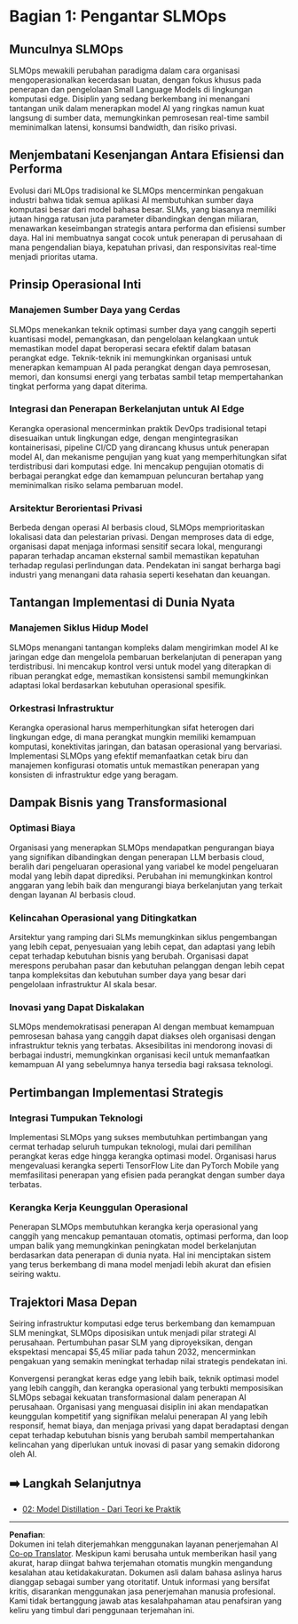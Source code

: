 <!--
CO_OP_TRANSLATOR_METADATA:
{
  "original_hash": "3d1708c413d3ea9ffcfb6f73ade3a07b",
  "translation_date": "2025-09-18T14:47:11+00:00",
  "source_file": "Module05/01.IntroduceSLMOps.md",
  "language_code": "id"
}
-->
# Bagian 1: Pengantar SLMOps

## Munculnya SLMOps

SLMOps mewakili perubahan paradigma dalam cara organisasi mengoperasionalkan kecerdasan buatan, dengan fokus khusus pada penerapan dan pengelolaan Small Language Models di lingkungan komputasi edge. Disiplin yang sedang berkembang ini menangani tantangan unik dalam menerapkan model AI yang ringkas namun kuat langsung di sumber data, memungkinkan pemrosesan real-time sambil meminimalkan latensi, konsumsi bandwidth, dan risiko privasi.

## Menjembatani Kesenjangan Antara Efisiensi dan Performa

Evolusi dari MLOps tradisional ke SLMOps mencerminkan pengakuan industri bahwa tidak semua aplikasi AI membutuhkan sumber daya komputasi besar dari model bahasa besar. SLMs, yang biasanya memiliki jutaan hingga ratusan juta parameter dibandingkan dengan miliaran, menawarkan keseimbangan strategis antara performa dan efisiensi sumber daya. Hal ini membuatnya sangat cocok untuk penerapan di perusahaan di mana pengendalian biaya, kepatuhan privasi, dan responsivitas real-time menjadi prioritas utama.

## Prinsip Operasional Inti

### Manajemen Sumber Daya yang Cerdas

SLMOps menekankan teknik optimasi sumber daya yang canggih seperti kuantisasi model, pemangkasan, dan pengelolaan kelangkaan untuk memastikan model dapat beroperasi secara efektif dalam batasan perangkat edge. Teknik-teknik ini memungkinkan organisasi untuk menerapkan kemampuan AI pada perangkat dengan daya pemrosesan, memori, dan konsumsi energi yang terbatas sambil tetap mempertahankan tingkat performa yang dapat diterima.

### Integrasi dan Penerapan Berkelanjutan untuk AI Edge

Kerangka operasional mencerminkan praktik DevOps tradisional tetapi disesuaikan untuk lingkungan edge, dengan mengintegrasikan kontainerisasi, pipeline CI/CD yang dirancang khusus untuk penerapan model AI, dan mekanisme pengujian yang kuat yang memperhitungkan sifat terdistribusi dari komputasi edge. Ini mencakup pengujian otomatis di berbagai perangkat edge dan kemampuan peluncuran bertahap yang meminimalkan risiko selama pembaruan model.

### Arsitektur Berorientasi Privasi

Berbeda dengan operasi AI berbasis cloud, SLMOps memprioritaskan lokalisasi data dan pelestarian privasi. Dengan memproses data di edge, organisasi dapat menjaga informasi sensitif secara lokal, mengurangi paparan terhadap ancaman eksternal sambil memastikan kepatuhan terhadap regulasi perlindungan data. Pendekatan ini sangat berharga bagi industri yang menangani data rahasia seperti kesehatan dan keuangan.

## Tantangan Implementasi di Dunia Nyata

### Manajemen Siklus Hidup Model

SLMOps menangani tantangan kompleks dalam mengirimkan model AI ke jaringan edge dan mengelola pembaruan berkelanjutan di penerapan yang terdistribusi. Ini mencakup kontrol versi untuk model yang diterapkan di ribuan perangkat edge, memastikan konsistensi sambil memungkinkan adaptasi lokal berdasarkan kebutuhan operasional spesifik.

### Orkestrasi Infrastruktur

Kerangka operasional harus memperhitungkan sifat heterogen dari lingkungan edge, di mana perangkat mungkin memiliki kemampuan komputasi, konektivitas jaringan, dan batasan operasional yang bervariasi. Implementasi SLMOps yang efektif memanfaatkan cetak biru dan manajemen konfigurasi otomatis untuk memastikan penerapan yang konsisten di infrastruktur edge yang beragam.

## Dampak Bisnis yang Transformasional

### Optimasi Biaya

Organisasi yang menerapkan SLMOps mendapatkan pengurangan biaya yang signifikan dibandingkan dengan penerapan LLM berbasis cloud, beralih dari pengeluaran operasional yang variabel ke model pengeluaran modal yang lebih dapat diprediksi. Perubahan ini memungkinkan kontrol anggaran yang lebih baik dan mengurangi biaya berkelanjutan yang terkait dengan layanan AI berbasis cloud.

### Kelincahan Operasional yang Ditingkatkan

Arsitektur yang ramping dari SLMs memungkinkan siklus pengembangan yang lebih cepat, penyesuaian yang lebih cepat, dan adaptasi yang lebih cepat terhadap kebutuhan bisnis yang berubah. Organisasi dapat merespons perubahan pasar dan kebutuhan pelanggan dengan lebih cepat tanpa kompleksitas dan kebutuhan sumber daya yang besar dari pengelolaan infrastruktur AI skala besar.

### Inovasi yang Dapat Diskalakan

SLMOps mendemokratisasi penerapan AI dengan membuat kemampuan pemrosesan bahasa yang canggih dapat diakses oleh organisasi dengan infrastruktur teknis yang terbatas. Aksesibilitas ini mendorong inovasi di berbagai industri, memungkinkan organisasi kecil untuk memanfaatkan kemampuan AI yang sebelumnya hanya tersedia bagi raksasa teknologi.

## Pertimbangan Implementasi Strategis

### Integrasi Tumpukan Teknologi

Implementasi SLMOps yang sukses membutuhkan pertimbangan yang cermat terhadap seluruh tumpukan teknologi, mulai dari pemilihan perangkat keras edge hingga kerangka optimasi model. Organisasi harus mengevaluasi kerangka seperti TensorFlow Lite dan PyTorch Mobile yang memfasilitasi penerapan yang efisien pada perangkat dengan sumber daya terbatas.

### Kerangka Kerja Keunggulan Operasional

Penerapan SLMOps membutuhkan kerangka kerja operasional yang canggih yang mencakup pemantauan otomatis, optimasi performa, dan loop umpan balik yang memungkinkan peningkatan model berkelanjutan berdasarkan data penerapan di dunia nyata. Hal ini menciptakan sistem yang terus berkembang di mana model menjadi lebih akurat dan efisien seiring waktu.

## Trajektori Masa Depan

Seiring infrastruktur komputasi edge terus berkembang dan kemampuan SLM meningkat, SLMOps diposisikan untuk menjadi pilar strategi AI perusahaan. Pertumbuhan pasar SLM yang diproyeksikan, dengan ekspektasi mencapai $5,45 miliar pada tahun 2032, mencerminkan pengakuan yang semakin meningkat terhadap nilai strategis pendekatan ini.

Konvergensi perangkat keras edge yang lebih baik, teknik optimasi model yang lebih canggih, dan kerangka operasional yang terbukti memposisikan SLMOps sebagai kekuatan transformasional dalam penerapan AI perusahaan. Organisasi yang menguasai disiplin ini akan mendapatkan keunggulan kompetitif yang signifikan melalui penerapan AI yang lebih responsif, hemat biaya, dan menjaga privasi yang dapat beradaptasi dengan cepat terhadap kebutuhan bisnis yang berubah sambil mempertahankan kelincahan yang diperlukan untuk inovasi di pasar yang semakin didorong oleh AI.

## ➡️ Langkah Selanjutnya

- [02: Model Distillation - Dari Teori ke Praktik](./02.SLMOps-Distillation.md)

---

**Penafian**:  
Dokumen ini telah diterjemahkan menggunakan layanan penerjemahan AI [Co-op Translator](https://github.com/Azure/co-op-translator). Meskipun kami berusaha untuk memberikan hasil yang akurat, harap diingat bahwa terjemahan otomatis mungkin mengandung kesalahan atau ketidakakuratan. Dokumen asli dalam bahasa aslinya harus dianggap sebagai sumber yang otoritatif. Untuk informasi yang bersifat kritis, disarankan menggunakan jasa penerjemahan manusia profesional. Kami tidak bertanggung jawab atas kesalahpahaman atau penafsiran yang keliru yang timbul dari penggunaan terjemahan ini.